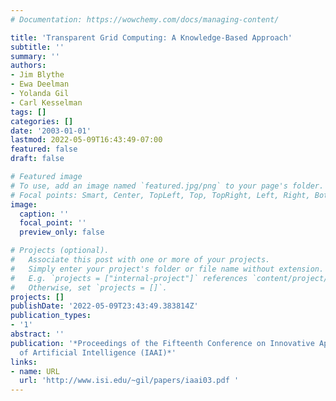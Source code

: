 ```yaml
---
# Documentation: https://wowchemy.com/docs/managing-content/

title: 'Transparent Grid Computing: A Knowledge-Based Approach'
subtitle: ''
summary: ''
authors:
- Jim Blythe
- Ewa Deelman
- Yolanda Gil
- Carl Kesselman
tags: []
categories: []
date: '2003-01-01'
lastmod: 2022-05-09T16:43:49-07:00
featured: false
draft: false

# Featured image
# To use, add an image named `featured.jpg/png` to your page's folder.
# Focal points: Smart, Center, TopLeft, Top, TopRight, Left, Right, BottomLeft, Bottom, BottomRight.
image:
  caption: ''
  focal_point: ''
  preview_only: false

# Projects (optional).
#   Associate this post with one or more of your projects.
#   Simply enter your project's folder or file name without extension.
#   E.g. `projects = ["internal-project"]` references `content/project/deep-learning/index.md`.
#   Otherwise, set `projects = []`.
projects: []
publishDate: '2022-05-09T23:43:49.383814Z'
publication_types:
- '1'
abstract: ''
publication: '*Proceedings of the Fifteenth Conference on Innovative Applications
  of Artificial Intelligence (IAAI)*'
links:
- name: URL
  url: 'http://www.isi.edu/~gil/papers/iaai03.pdf '
---
```


